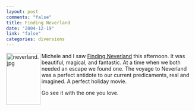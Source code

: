 ```yaml
--- 
layout: post
comments: "false"
title: Finding Neverland
date: "2004-12-19"
link: "false"
categories: diversions
---
```

<img src="http://www.zanshin.net/images/neverland.jpg" alt="neverland.jpg" padding="10" align="left" border="0" height="140" width="92" />Michele and I saw <a href="http://imdb.com/title/tt0308644/" title="Finding Neverland">Finding Neverland</a> this afternoon. It was beautiful, magical, and fantastic. At a time when we both needed an escape we found one. The voyage to Neverland was a perfect antidote to our current predicaments, real and imagined. A perfect holiday movie.

Go see it with the one you love.
